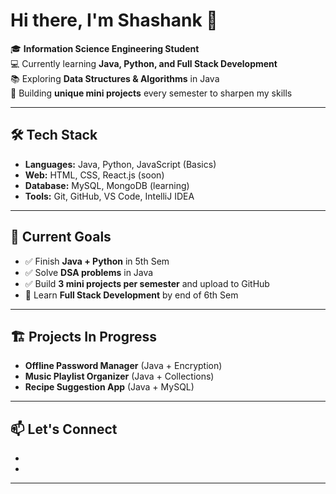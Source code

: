 # Hi there, I'm Shashank 👋

🎓 **Information Science Engineering Student**  
💻 Currently learning **Java, Python, and Full Stack Development**  
📚 Exploring **Data Structures & Algorithms** in Java  
🚀 Building **unique mini projects** every semester to sharpen my skills  

---

## 🛠 Tech Stack
- **Languages:** Java, Python, JavaScript (Basics)
- **Web:** HTML, CSS, React.js (soon)
- **Database:** MySQL, MongoDB (learning)
- **Tools:** Git, GitHub, VS Code, IntelliJ IDEA

---

## 📌 Current Goals
- ✅ Finish **Java + Python** in 5th Sem  
- ✅ Solve **DSA problems** in Java  
- ✅ Build **3 mini projects per semester** and upload to GitHub  
- 🚀 Learn **Full Stack Development** by end of 6th Sem  

---

## 🏗 Projects In Progress
- **Offline Password Manager** (Java + Encryption)
- **Music Playlist Organizer** (Java + Collections)
- **Recipe Suggestion App** (Java + MySQL)

---

## 📫 Let's Connect
- [LinkedIn]: (https://www.linkedin.com/in/shashank-das-455402283/)
- [Email]: (shashankdas319@gmail.com)

---
